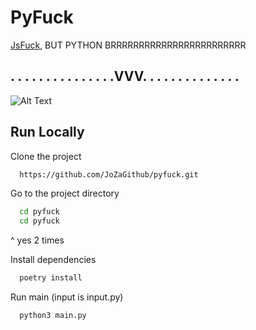 
# PyFuck

[JsFuck](https://jsfuck.com), BUT PYTHON BRRRRRRRRRRRRRRRRRRRRRRRR


##  .   .   .   .   .   .   .   .   .   .   .   .   .   .   .VVV.   .   .   .   .   .   .   .   .   .   .   .   .   .   

![Alt Text](https://miro.medium.com/v2/resize:fit:960/1*MWq0LP_4FwXLD87eBXwrZw.gif)
## Run Locally

Clone the project

```bash
  https://github.com/JoZaGithub/pyfuck.git
```

Go to the project directory

```bash
  cd pyfuck
  cd pyfuck
```
^ yes 2 times

Install dependencies

```bash
  poetry install
```

Run main (input is input.py)

```bash
  python3 main.py
```


